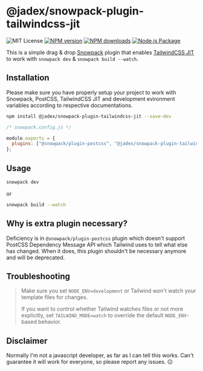 # @jadex/snowpack-plugin-tailwindcss-jit

![MIT License](https://img.shields.io/github/license/jadex/snowpack-plugin-tailwindcss-jit)
[![NPM version](https://img.shields.io/npm/v/@jadex/snowpack-plugin-tailwindcss-jit)](https://www.npmjs.com/package/@jadex/snowpack-plugin-tailwindcss-jit)
[![NPM downloads](https://img.shields.io/npm/dt/@jadex/snowpack-plugin-tailwindcss-jit)](https://www.npmjs.com/package/@jadex/snowpack-plugin-tailwindcss-jit)
[![Node.js Package](https://github.com/jadex/snowpack-plugin-tailwindcss-jit/actions/workflows/npm-publish.yml/badge.svg)](https://github.com/JadeX/snowpack-plugin-tailwindcss-jit/actions/workflows/npm-publish.yml)

This is a simple drag & drop [Snowpack](https://www.snowpack.dev/tutorials/quick-start) plugin that enables [TailwindCSS JIT](https://tailwindcss.com/docs/just-in-time-mode) to work with `snowpack dev` & `snowpack build --watch`.

## Installation

Please make sure you have properly setup your project to work with Snowpack, PostCSS, TailwindCSS JIT and development evironment variables according to respective documentations.

```bash
npm install @jadex/snowpack-plugin-tailwindcss-jit --save-dev
```



```js
/* snowpack.config.js */

module.exports = {
  plugins: ["@snowpack/plugin-postcss", "@jadex/snowpack-plugin-tailwindcss-jit"],
};
```

## Usage
```bash
snowpack dev
```
or
```bash
snowpack build --watch
```

## Why is extra plugin necessary?
Deficiency is in `@snowpack/plugin-postcss` plugin which doesn't support PostCSS Dependency Message API which Tailwind uses to tell what else has changed. When it does, this plugin shouldn't be necessary anymore and will be deprecated.

## Troubleshooting
>Make sure you set `NODE_ENV=development` or Tailwind won't watch your template files for changes.
>
>If you want to control whether Tailwind watches files or not more explicitly, set `TAILWIND_MODE=watch` to override the default `NODE_ENV`-based behavior.

## Disclaimer
Normally I'm not a javascript developer, as far as I can tell this works. Can't guarantee it will work for everyone, so please report any issues. 😐
